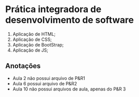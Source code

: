# Prática integradora de desenvolvimento de software

1. Aplicação de HTML;
2. Aplicação de CSS;
3. Aplicação de BootStrap;
4. Aplicação de JS;

## Anotações

* Aula 2 não possui arquivo de P&R1
* Aula 6 possui arquivo de P&R2
* Aula 10 não possui arquivos de aula, apenas do P&R 3
